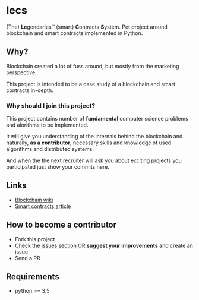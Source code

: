 # lecs
(The) **Le**gendaries™ (smart) **C**ontracts **S**ystem. Pet project around blockchain and smart contracts implemented in Python.

## Why?

Blockchain created a lot of fuss around, but mostly from the marketing perspective.

This project is intended to be a case study of a blockchain and smart contracts in-depth.

### Why should I join this project?

This project contains number of **fundamental** computer science problems and alorithms to be implemented.

It will give you understanding of the internals behind the blockchain and naturally, **as a contributor**, 
necessary skills and knowledge of used algorithms and distributed systems.

And when the the next recruiter will ask you about exciting projects you participated just show your commits here.


## Links

* [Blockchain wiki](https://en.wikipedia.org/wiki/Blockchain)
* [Smart contracts article](https://blockgeeks.com/guides/smart-contracts/)


## How to become a contributor

* Fork this project
* Check the [issues section](https://github.com/prawn-cake/lecs/issues) OR **suggest your improvements** and create an issue
* Send a PR


## Requirements

* python >= 3.5